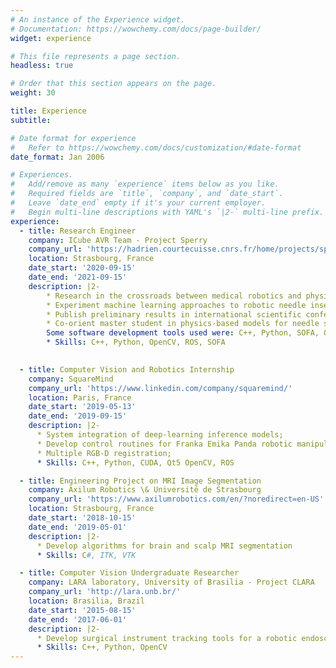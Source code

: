 ```yaml
---
# An instance of the Experience widget.
# Documentation: https://wowchemy.com/docs/page-builder/
widget: experience

# This file represents a page section.
headless: true

# Order that this section appears on the page.
weight: 30

title: Experience
subtitle:

# Date format for experience
#   Refer to https://wowchemy.com/docs/customization/#date-format
date_format: Jan 2006

# Experiences.
#   Add/remove as many `experience` items below as you like.
#   Required fields are `title`, `company`, and `date_start`.
#   Leave `date_end` empty if it's your current employer.
#   Begin multi-line descriptions with YAML's `|2-` multi-line prefix.
experience:
  - title: Research Engineer
    company: ICube AVR Team - Project Sperry
    company_url: 'https://hadrien.courtecuisse.cnrs.fr/home/projects/sperry/'
    location: Strasbourg, France
    date_start: '2020-09-15'
    date_end: '2021-09-15'
    description: |2-
        * Research in the crossroads between medical robotics and physics-based simulation
        * Experiment machine learning approaches to robotic needle insertion
        * Publish preliminary results in international scientific conferences
        * Co-orient master student in physics-based models for needle steering
        Some software development tools used were: C++, Python, SOFA, Qt5 and ROS2.
        * Skills: C++, Python, OpenCV, ROS, SOFA
        

  - title: Computer Vision and Robotics Internship
    company: SquareMind
    company_url: 'https://www.linkedin.com/company/squaremind/'
    location: Paris, France
    date_start: '2019-05-13'
    date_end: '2019-09-15'
    description: |2-
      * System integration of deep-learning inference models;
      * Develop control routines for Franka Emika Panda robotic manipulator;
      * Multiple RGB-D registration;
      * Skills: C++, Python, CUDA, Qt5 OpenCV, ROS

  - title: Engineering Project on MRI Image Segmentation
    company: Axilum Robotics \& Université de Strasbourg
    company_url: 'https://www.axilumrobotics.com/en/?noredirect=en-US'
    location: Strasbourg, France
    date_start: '2018-10-15'
    date_end: '2019-05-01'
    description: |2-
      * Develop algorithms for brain and scalp MRI segmentation
      * Skills: C#, ITK, VTK

  - title: Computer Vision Undergraduate Researcher 
    company: LARA laboratory, University of Brasilia - Project CLARA 
    company_url: 'http://lara.unb.br/'
    location: Brasilia, Brazil
    date_start: '2015-08-15'
    date_end: '2017-06-01'
    description: |2-
      * Develop surgical instrument tracking tools for a robotic endoscope holder
      * Skills: C++, Python, OpenCV
---
```

